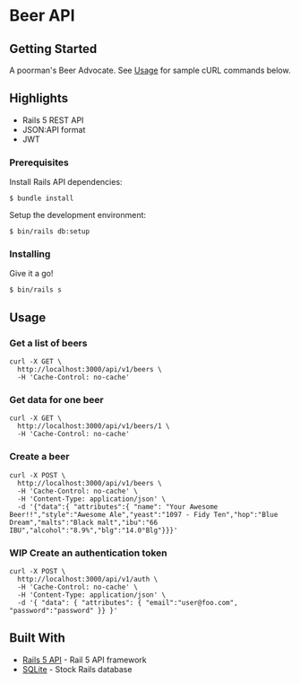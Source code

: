 # Beer API

## Getting Started

A poorman's Beer Advocate. See [Usage](#usage) for sample cURL commands below.

## Highlights

* Rails 5 REST API
* JSON:API format
* JWT

### Prerequisites

Install Rails API dependencies:

```
$ bundle install
```

Setup the development environment:

```
$ bin/rails db:setup
```


### Installing

Give it a go!

```
$ bin/rails s
```

## Usage

### Get a list of beers

```
curl -X GET \
  http://localhost:3000/api/v1/beers \
  -H 'Cache-Control: no-cache'
```

### Get data for one beer

```
curl -X GET \
  http://localhost:3000/api/v1/beers/1 \
  -H 'Cache-Control: no-cache'
```

### Create a beer

```
curl -X POST \
  http://localhost:3000/api/v1/beers \
  -H 'Cache-Control: no-cache' \
  -H 'Content-Type: application/json' \
  -d '{"data":{ "attributes":{ "name": "Your Awesome Beer!!","style":"Awesome Ale","yeast":"1097 - Fidy Ten","hop":"Blue Dream","malts":"Black malt","ibu":"66 IBU","alcohol":"8.9%","blg":"14.0°Blg"}}}'
```

### WIP Create an authentication token

```
curl -X POST \
  http://localhost:3000/api/v1/auth \
  -H 'Cache-Control: no-cache' \
  -H 'Content-Type: application/json' \
  -d '{ "data": { "attributes": { "email":"user@foo.com", "password":"password" }} }'
```



## Built With

* [Rails 5 API](https://rubyonrails.org/) - Rail 5 API framework
* [SQLite](https://www.sqlite.org/) - Stock Rails database
